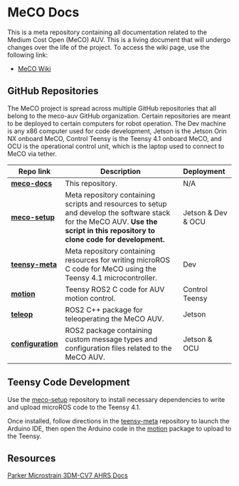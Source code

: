 # MeCO Docs

This is a meta repository containing all documentation related to the Medium Cost Open (MeCO) AUV. This is a living 
document that will undergo changes over the life of the project. To access the wiki page, use the following link:

- [MeCO Wiki](https://github.com/MeCO-AUV/MeCO-Documentation/wiki)

## GitHub Repositories

The MeCO project is spread across multiple GitHub repositories that all belong to the meco-auv GitHub organization. 
Certain repositories are meant to be deployed to certain computers for robot operation. The Dev machine is any x86 computer used for code development,
Jetson is the Jetson Orin NX onboard MeCO, Control Teensy is the Teensy 4.1 onboard MeCO, and OCU is the operational control 
unit, which is the laptop used to connect to MeCO via tether. 

| Repo link                                                          | Description                                                                                                                                                                     | Deployment         |
|--------------------------------------------------------------------|---------------------------------------------------------------------------------------------------------------------------------------------------------------------------------|:-------------------|
| [**meco-docs**](https://github.umn.edu/meco-auv/meco-docs)         | This repository.                                                                                                                                                                | N/A                |
| [**meco-setup**](https://github.umn.edu/meco-auv/meco-setup)       | Meta repository containing scripts and resources to setup and develop the software stack for the MeCO AUV. **Use the script in this repository to clone code for development.** | Jetson & Dev & OCU |
| [**teensy-meta**](https://github.umn.edu/meco-auv/teensy-meta)     | Meta repository containing resources for writing microROS C code for MeCO using the Teensy 4.1 microcontroller.                                                                 | Dev                |
| [**motion**](https://github.umn.edu/meco-auv/motion)               | Teensy ROS2 C code for AUV motion control.                                                                                                                                      | Control Teensy     |
| [**teleop**](https://github.umn.edu/meco-auv/teleop)               | ROS2 C++ package for teleoperating the MeCO AUV.                                                                                                                                | Jetson             |
| [**configuration**](https://github.umn.edu/meco-auv/configuration) | ROS2 package containing custom message types and configuration files related to the MeCO AUV.                                                                                   | Jetson & OCU       |

## Teensy Code Development
Use the [meco-setup](https://github.umn.edu/meco-auv/meco-setup) repository to install necessary dependencies to write 
and upload microROS code to the Teensy 4.1.

Once installed, follow directions in the [teensy-meta](https://github.umn.edu/meco-auv/teensy-meta) repository to launch 
the Arduino IDE, then open the Arduino code in the [motion](https://github.umn.edu/meco-auv/motion) package to upload to the 
Teensy.



## Resources

[Parker Microstrain 3DM-CV7 AHRS Docs](https://s3.amazonaws.com/files.microstrain.com/CV7+Online/Home.htm)

